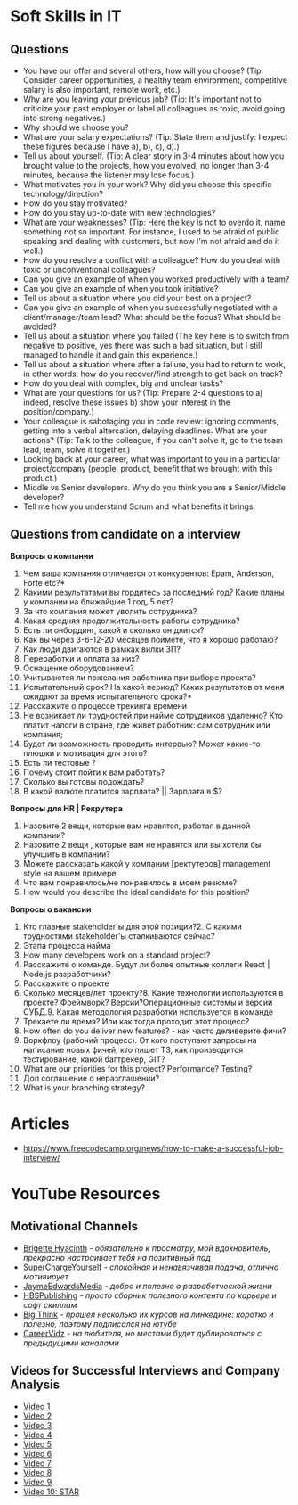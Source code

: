 # **Soft Skills in IT**

## **Questions**

- You have our offer and several others, how will you choose? (Tip: Consider career opportunities, a healthy team environment, competitive salary is also important, remote work, etc.)
- Why are you leaving your previous job? (Tip: It's important not to criticize your past employer or label all colleagues as toxic, avoid going into strong negatives.)
- Why should we choose you?
- What are your salary expectations? (Tip: State them and justify: I expect these figures because I have a), b), c), d).)
- Tell us about yourself. (Tip: A clear story in 3-4 minutes about how you brought value to the projects, how you evolved, no longer than 3-4 minutes, because the listener may lose focus.)
- What motivates you in your work? Why did you choose this specific technology/direction?
- How do you stay motivated?
- How do you stay up-to-date with new technologies?
- What are your weaknesses? (Tip: Here the key is not to overdo it, name something not so important. For instance, I used to be afraid of public speaking and dealing with customers, but now I'm not afraid and do it well.)
- How do you resolve a conflict with a colleague? How do you deal with toxic or unconventional colleagues?
- Can you give an example of when you worked productively with a team?
- Can you give an example of when you took initiative?
- Tell us about a situation where you did your best on a project?
- Can you give an example of when you successfully negotiated with a client/manager/team lead? What should be the focus? What should be avoided?
- Tell us about a situation where you failed (The key here is to switch from negative to positive, yes there was such a bad situation, but I still managed to handle it and gain this experience.)
- Tell us about a situation where after a failure, you had to return to work, in other words: how do you recover/find strength to get back on track?
- How do you deal with complex, big and unclear tasks?
- What are your questions for us? (Tip: Prepare 2-4 questions to a) indeed, resolve these issues b) show your interest in the position/company.)
- Your colleague is sabotaging you in code review: ignoring comments, getting into a verbal altercation, delaying deadlines. What are your actions? (Tip: Talk to the colleague, if you can't solve it, go to the team lead, team, solve it together.)
- Looking back at your career, what was important to you in a particular project/company (people, product, benefit that we brought with this product.)
- Middle vs Senior developers. Why do you think you are a Senior/Middle developer?
- Tell me how you understand Scrum and what benefits it brings.

## Questions from candidate on a interview

**Вопросы о компании**

1. Чем ваша компания отличается от конкурентов: Epam, Anderson, Forte etc?*
2. Какими результатами вы гордитесь за последний год? Какие планы у компании на ближайшие 1 год, 5 лет?
3. За что компания может уволить сотрудника?
4. Какая средняя продолжительность работы сотрудника?
5. Есть ли онбординг, какой и сколько он длится?
6. Как вы через 3-6-12-20 месяцев поймете, что я хорошо работаю?
7. Как люди двигаются в рамках вилки ЗП?
8. Переработки и оплата за них?
9. Оснащение оборудованием?
10. Учитываются ли пожелания работника при выборе проекта?
11. Испытательный срок? На какой период?  Каких результатов от меня ожидают за время испытательного срока?*
12. Расскажите о процессе трекинга времени
13. Не возникает ли трудностей при найме сотрудников удаленно? Кто платит налоги в стране, где живет работник: сам сотрудник или компания;
14. Будет ли возможность проводить интервью? Может какие-то плюшки и мотивация для этого?
15. Есть ли тестовые ?
16. Почему стоит пойти к вам работать?
17. Сколько вы готовы подождать?
18. В какой  валюте платится зарплата? ||  Зарплата в $?

**Вопросы для HR | Рекрутера**
1. Назовите 2 вещи, которые вам нравятся, работая в данной компании?
2. Назовите 2 вещи , которые вам не нравятся или вы хотели бы улучшить в компании?
3. Можете рассказать какой у компании [ректутеров] management style на вашем примере
4. Что вам понравилось/не понравилось в моем резюме?
5. How would you describe the ideal candidate for this position?

**Вопросы о вакансии**

1. Кто главные stakeholder'ы для этой позиции?2. С какими трудностями stakeholder'ы сталкиваются сейчас?
2. Этапа процесса найма
3. How many developers work on a standard project?
4. Расскажите о команде. Будут ли более опытные коллеги React | Node.js разработчики?
5. Расскажите о проекте
6. Сколько месяцев/лет проекту?8. Какие технологии используются в проекте? Фреймворк? Версии?Операционные системы и версии СУБД.9. Какая методология разработки используется в команде
7. Трекаете ли время? Или как тогда проходит этот процесс?
8. How often do you deliver new features? - как часто деливерите фичи?
9. Воркфлоу (рабочий процесс). От кого поступают запросы на написание новых фичей, кто пишет ТЗ, как производится тестирование, какой багтрекер, GIT?
10. What are our priorities for this project? Performance? Testing?
11. Доп соглашение о неразглашении?
12. What is your branching strategy?


# Articles
- https://www.freecodecamp.org/news/how-to-make-a-successful-job-interview/

# **YouTube Resources**

## **Motivational Channels**
- [Brigette Hyacinth](https://www.youtube.com/c/BrigetteHyacinth) - _обязательно к просмотру, мой вдохновитель, прекрасно настраивает тебя на позитивный лад_
- [SuperChargeYourself](https://www.youtube.com/c/SuperChargeYourself) - _спокойная и ненавязчивая подача, отлично мотивирует_
- [JaymeEdwardsMedia](https://www.youtube.com/c/JaymeEdwardsMedia) - _добро и полезно о разработческой жизни_
- [HBSPublishing](https://www.youtube.com/hbspublishing) - _просто сборник полезного контента по карьере и софт скиллам_
- [Big Think](https://www.youtube.com/c/bigthink) - _прошел несколько их курсов на линкедине: коротко и полезно, поэтому подписался на ютубе_
- [CareerVidz](https://www.youtube.com/c/CareerVidz/videos) - _на любителя, но местами будет дублироваться с предыдущими каналами_

## **Videos for Successful Interviews and Company Analysis**
- [Video 1](https://www.youtube.com/watch?v=PlHmJrB2B_0&t=3s)
- [Video 2](https://www.youtube.com/watch?v=xu2QgQ2MoJ0)
- [Video 3](https://www.youtube.com/watch?v=A9rlkO8SwaY)
- [Video 4](https://www.youtube.com/watch?v=dCdWHxwnY9w)
- [Video 5](https://www.youtube.com/watch?v=_h_6LVqaya4)
- [Video 6](https://www.youtube.com/watch?v=vLMeUGQVylo&t=2s)
- [Video 7](https://www.youtube.com/watch?v=wjxAJ0typmk)
- [Video 8](https://www.youtube.com/watch?v=pTD6hNwMCYk)
- [Video 9](https://www.youtube.com/watch?v=5GOJ-H6qmYY)
- [Video 10: STAR](https://www.youtube.com/watch?v=8QfSnuL8Ny8)
